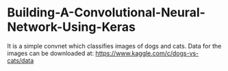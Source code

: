# Building-A-Convolutional-Neural-Network-Using-Keras
It is a simple convnet which classifies images of dogs and cats. 
Data for the images can be downloaded at: https://www.kaggle.com/c/dogs-vs-cats/data

